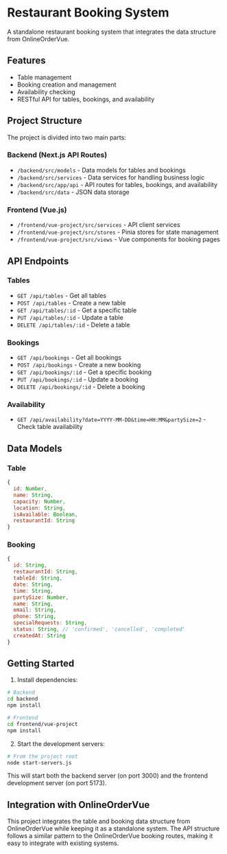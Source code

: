 # Restaurant Booking System

A standalone restaurant booking system that integrates the data structure from OnlineOrderVue.

## Features

- Table management
- Booking creation and management
- Availability checking
- RESTful API for tables, bookings, and availability

## Project Structure

The project is divided into two main parts:

### Backend (Next.js API Routes)

- `/backend/src/models` - Data models for tables and bookings
- `/backend/src/services` - Data services for handling business logic
- `/backend/src/app/api` - API routes for tables, bookings, and availability
- `/backend/src/data` - JSON data storage

### Frontend (Vue.js)

- `/frontend/vue-project/src/services` - API client services
- `/frontend/vue-project/src/stores` - Pinia stores for state management
- `/frontend/vue-project/src/views` - Vue components for booking pages

## API Endpoints

### Tables

- `GET /api/tables` - Get all tables
- `POST /api/tables` - Create a new table
- `GET /api/tables/:id` - Get a specific table
- `PUT /api/tables/:id` - Update a table
- `DELETE /api/tables/:id` - Delete a table

### Bookings

- `GET /api/bookings` - Get all bookings
- `POST /api/bookings` - Create a new booking
- `GET /api/bookings/:id` - Get a specific booking
- `PUT /api/bookings/:id` - Update a booking
- `DELETE /api/bookings/:id` - Delete a booking

### Availability

- `GET /api/availability?date=YYYY-MM-DD&time=HH:MM&partySize=2` - Check table availability

## Data Models

### Table

```javascript
{
  id: Number,
  name: String,
  capacity: Number,
  location: String,
  isAvailable: Boolean,
  restaurantId: String
}
```

### Booking

```javascript
{
  id: String,
  restaurantId: String,
  tableId: String,
  date: String,
  time: String,
  partySize: Number,
  name: String,
  email: String,
  phone: String,
  specialRequests: String,
  status: String, // 'confirmed', 'cancelled', 'completed'
  createdAt: String
}
```

## Getting Started

1. Install dependencies:

```bash
# Backend
cd backend
npm install

# Frontend
cd frontend/vue-project
npm install
```

2. Start the development servers:

```bash
# From the project root
node start-servers.js
```

This will start both the backend server (on port 3000) and the frontend development server (on port 5173).

## Integration with OnlineOrderVue

This project integrates the table and booking data structure from OnlineOrderVue while keeping it as a standalone system. The API structure follows a similar pattern to the OnlineOrderVue booking routes, making it easy to integrate with existing systems.

